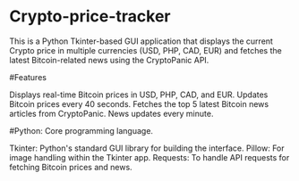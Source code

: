 # Crypto-price-tracker

This is a Python Tkinter-based GUI application that displays the current Crypto price in multiple currencies (USD, PHP, CAD, EUR) and fetches the latest Bitcoin-related news using the CryptoPanic API.

#Features

Displays real-time Bitcoin prices in USD, PHP, CAD, and EUR.
Updates Bitcoin prices every 40 seconds.
Fetches the top 5 latest Bitcoin news articles from CryptoPanic.
News updates every minute.

#Python: Core programming language.

Tkinter: Python's standard GUI library for building the interface.
Pillow: For image handling within the Tkinter app.
Requests: To handle API requests for fetching Bitcoin prices and news.

